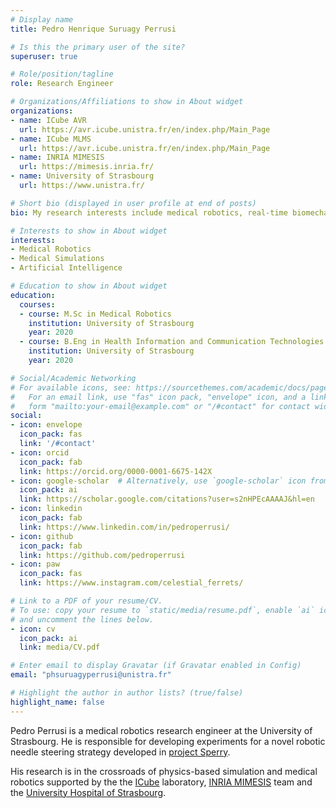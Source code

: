```yaml
---
# Display name
title: Pedro Henrique Suruagy Perrusi

# Is this the primary user of the site?
superuser: true

# Role/position/tagline
role: Research Engineer

# Organizations/Affiliations to show in About widget
organizations:
- name: ICube AVR 
  url: https://avr.icube.unistra.fr/en/index.php/Main_Page
- name: ICube MLMS
  url: https://avr.icube.unistra.fr/en/index.php/Main_Page
- name: INRIA MIMESIS
  url: https://mimesis.inria.fr/
- name: University of Strasbourg
  url: https://www.unistra.fr/

# Short bio (displayed in user profile at end of posts)
bio: My research interests include medical robotics, real-time biomechanical simulations and artificial intelligence.

# Interests to show in About widget
interests:
- Medical Robotics
- Medical Simulations
- Artificial Intelligence

# Education to show in About widget
education:
  courses:
  - course: M.Sc in Medical Robotics
    institution: University of Strasbourg
    year: 2020
  - course: B.Eng in Health Information and Communication Technologies
    institution: University of Strasbourg
    year: 2020

# Social/Academic Networking
# For available icons, see: https://sourcethemes.com/academic/docs/page-builder/#icons
#   For an email link, use "fas" icon pack, "envelope" icon, and a link in the
#   form "mailto:your-email@example.com" or "/#contact" for contact widget.
social:
- icon: envelope
  icon_pack: fas
  link: '/#contact'
- icon: orcid
  icon_pack: fab
  link: https://orcid.org/0000-0001-6675-142X
- icon: google-scholar  # Alternatively, use `google-scholar` icon from `ai` icon pack
  icon_pack: ai
  link: https://scholar.google.com/citations?user=s2nHPEcAAAAJ&hl=en
- icon: linkedin
  icon_pack: fab
  link: https://www.linkedin.com/in/pedroperrusi/
- icon: github
  icon_pack: fab
  link: https://github.com/pedroperrusi
- icon: paw
  icon_pack: fas
  link: https://www.instagram.com/celestial_ferrets/

# Link to a PDF of your resume/CV.
# To use: copy your resume to `static/media/resume.pdf`, enable `ai` icons in `params.toml`, 
# and uncomment the lines below.
- icon: cv
  icon_pack: ai
  link: media/CV.pdf

# Enter email to display Gravatar (if Gravatar enabled in Config)
email: "phsuruagyperrusi@unistra.fr"

# Highlight the author in author lists? (true/false)
highlight_name: false
---
```


Pedro Perrusi is a medical robotics research engineer at the University of Strasbourg. He is responsible for developing experiments for a novel  robotic needle steering strategy developed in [project Sperry](https://hadrien.courtecuisse.cnrs.fr/home/projects/sperry/). 
<!-- In this project, fast biomechanical simulations are used to account for the needle-tissue interaction during a robot-assisted needle therapy, such as thermo ablation or biopsies. -->

His research is in the crossroads of physics-based simulation and medical robotics supported by the the [ICube](https://icube.unistra.fr/) laboratory, [INRIA MIMESIS](https://mimesis.inria.fr/) team and the [University Hospital of Strasbourg](https://www.ihu-strasbourg.eu/).

<!-- {{< icon name="download" pack="fas" >}} Download my {{< staticref "media/demo_resume.pdf" "newtab" >}}resumé{{< /staticref >}}. -->
